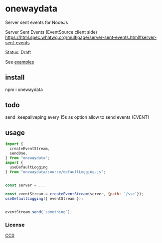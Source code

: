 # onewaydata

Server sent events for NodeJs

Server Sent Events (EventSource client side)
https://html.spec.whatwg.org/multipage/server-sent-events.html#server-sent-events

Status: Draft

See [examples](./examples)

## install

npm i onewaydata

## todo

send :keepaliveping every 15s as option
allow to send events (EVENT)

## usage

```js
import {
  createEventStream,
  sendOne,
} from "onewaydata";
import {
  useDefaultLogging
} from "onewaydata/source/defaultLogging.js";


const server = ...

const eventStream = createEventStream(server, {path: `/sse`});
useDefaultLogging({ eventStream });


eventStream.send(`something`);
```


### License

[CC0](./license.txt)